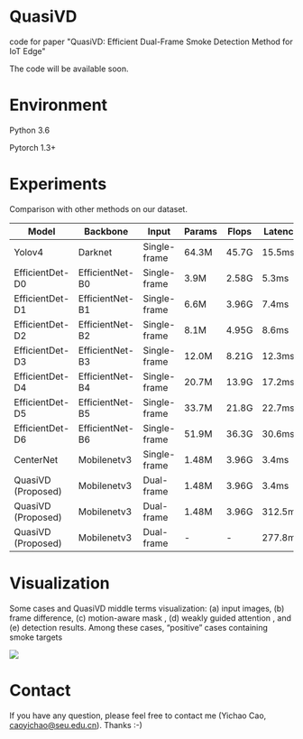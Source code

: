 # QuasiVD

code for paper "QuasiVD: Efficient Dual-Frame Smoke Detection Method for IoT Edge"

The code will be available soon.

# Environment
Python 3.6

Pytorch 1.3+

# Experiments

Comparison with other methods on our dataset.

Model | Backbone | Input | Params | Flops | Latency | fps | Hardware | mAP50
--- |--- |--- |--- |--- |--- |--- |--- |---
Yolov4 | Darknet | Single-frame | 64.3M | 45.7G | 15.5ms | 64.5 | RTX2080Ti | 69.70
EfficientDet-D0 | EfficientNet-B0 | Single-frame | 3.9M | 2.58G | 5.3ms | 188.2 | RTX2080Ti | 62.73
EfficientDet-D1 | EfficientNet-B1 | Single-frame | 6.6M | 3.96G | 7.4ms | 134.7 | RTX2080Ti | 66.59
EfficientDet-D2 | EfficientNet-B2 | Single-frame | 8.1M | 4.95G | 8.6ms | 116.2 | RTX2080Ti | 81.29
EfficientDet-D3 | EfficientNet-B3 | Single-frame | 12.0M | 8.21G | 12.3ms | 81.2 | RTX2080Ti | 84.32
EfficientDet-D4 | EfficientNet-B4 | Single-frame | 20.7M | 13.9G | 17.2ms | 58.2 | RTX2080Ti | 85.16
EfficientDet-D5 | EfficientNet-B5 | Single-frame | 33.7M | 21.8G | 22.7ms | 44.0 | RTX2080Ti | 86.26
EfficientDet-D6 | EfficientNet-B6 | Single-frame | 51.9M | 36.3G | 30.6ms | 32.7 | RTX2080Ti | 86.92
CenterNet | Mobilenetv3 | Single-frame | 1.48M | 3.96G | 3.4ms | 296.9 | RTX2080Ti | 85.64
QuasiVD (Proposed) | Mobilenetv3 | Dual-frame | 1.48M | 3.96G | 3.4ms | 291.6 | RTX2080Ti | 90.35
QuasiVD (Proposed) | Mobilenetv3 | Dual-frame | 1.48M | 3.96G | 312.5ms | 3.2 | Jetson | Nano | 90.35
QuasiVD (Proposed) | Mobilenetv3 | Dual-frame | - | - | 277.8ms | 3.6 | Jetson | Nano | (FP16) | 90.35



# Visualization

Some cases and QuasiVD middle terms visualization: (a) input images, (b) frame difference, (c) motion-aware mask , (d) weakly guided attention , and (e) detection results. Among these cases, “positive” cases containing smoke targets

![ ](visualization/visualization.png)

# Contact
If you have any question, please feel free to contact me (Yichao Cao, caoyichao@seu.edu.cn). Thanks :-)

